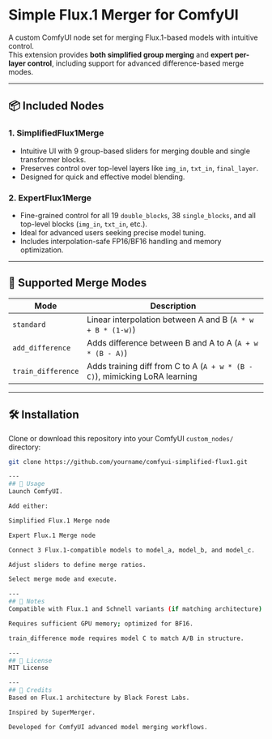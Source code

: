 # Simple Flux.1 Merger for ComfyUI

A custom ComfyUI node set for merging Flux.1-based models with intuitive control.  
This extension provides **both simplified group merging** and **expert per-layer control**, including support for advanced difference-based merge modes.

---

## 📦 Included Nodes

### 1. **SimplifiedFlux1Merge**
- Intuitive UI with 9 group-based sliders for merging double and single transformer blocks.
- Preserves control over top-level layers like `img_in`, `txt_in`, `final_layer`.
- Designed for quick and effective model blending.

### 2. **ExpertFlux1Merge**
- Fine-grained control for all 19 `double_blocks`, 38 `single_blocks`, and all top-level blocks (`img_in`, `txt_in`, etc.).
- Ideal for advanced users seeking precise model tuning.
- Includes interpolation-safe FP16/BF16 handling and memory optimization.

---

## 🧠 Supported Merge Modes

| Mode              | Description                                                                 |
|-------------------|-----------------------------------------------------------------------------|
| `standard`        | Linear interpolation between A and B (`A * w + B * (1-w)`)                  |
| `add_difference`  | Adds difference between B and A to A (`A + w * (B - A)`)                     |
| `train_difference`| Adds training diff from C to A (`A + w * (B - C)`), mimicking LoRA learning |

---

## 🛠 Installation

Clone or download this repository into your ComfyUI `custom_nodes/` directory:

```bash
git clone https://github.com/yourname/comfyui-simplified-flux1.git

---
## 🚀 Usage
Launch ComfyUI.

Add either:

Simplified Flux.1 Merge node

Expert Flux.1 Merge node

Connect 3 Flux.1-compatible models to model_a, model_b, and model_c.

Adjust sliders to define merge ratios.

Select merge mode and execute.

---
## 📌 Notes
Compatible with Flux.1 and Schnell variants (if matching architecture).

Requires sufficient GPU memory; optimized for BF16.

train_difference mode requires model C to match A/B in structure.

---
## 📜 License
MIT License

---
## 🙏 Credits
Based on Flux.1 architecture by Black Forest Labs.

Inspired by SuperMerger.

Developed for ComfyUI advanced model merging workflows.
